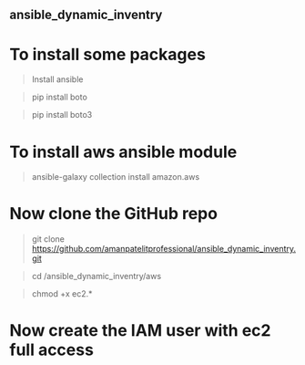 ## ansible_dynamic_inventry

# To install some packages  

 > Install ansible 

 > pip install boto
 
 > pip install boto3 
 
 # To install aws ansible module 
 
 > ansible-galaxy collection install amazon.aws
 
 # Now clone the GitHub repo
 
 > git clone https://github.com/amanpatelitprofessional/ansible_dynamic_inventry.git

 > cd /ansible_dynamic_inventry/aws

 > chmod +x ec2.*

 # Now create the IAM user with ec2 full access
 
 
